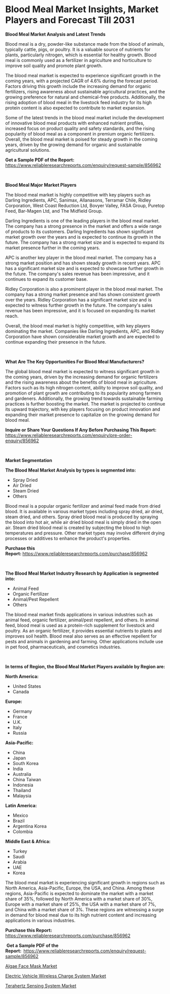 <p><h1>Blood Meal Market Insights, Market Players and Forecast Till 2031</h1></p><p><strong>Blood Meal Market Analysis and Latest Trends</strong></p>
<p><p>Blood meal is a dry, powder-like substance made from the blood of animals, typically cattle, pigs, or poultry. It is a valuable source of nutrients for plants, particularly nitrogen, which is essential for healthy growth. Blood meal is commonly used as a fertilizer in agriculture and horticulture to improve soil quality and promote plant growth.</p><p>The blood meal market is expected to experience significant growth in the coming years, with a projected CAGR of 4.6% during the forecast period. Factors driving this growth include the increasing demand for organic fertilizers, rising awareness about sustainable agricultural practices, and the growing preference for natural and chemical-free products. Additionally, the rising adoption of blood meal in the livestock feed industry for its high protein content is also expected to contribute to market expansion.</p><p>Some of the latest trends in the blood meal market include the development of innovative blood meal products with enhanced nutrient profiles, increased focus on product quality and safety standards, and the rising popularity of blood meal as a component in premium organic fertilizers. Overall, the blood meal market is poised for steady growth in the coming years, driven by the growing demand for organic and sustainable agricultural solutions.</p></p>
<p><strong>Get a Sample PDF of the Report:&nbsp;</strong> <a href="https://www.reliableresearchreports.com/enquiry/request-sample/856962">https://www.reliableresearchreports.com/enquiry/request-sample/856962</a></p>
<p>&nbsp;</p>
<p><strong>Blood Meal Major Market Players</strong></p>
<p><p>The blood meal market is highly competitive with key players such as Darling Ingredients, APC, Sanimax, Allanasons, Terramar Chile, Ridley Corporation, West Coast Reduction Ltd, Bovyer Valley, FASA Group, Puretop Feed, Bar-Magen Ltd, and The Midfield Group. </p><p>Darling Ingredients is one of the leading players in the blood meal market. The company has a strong presence in the market and offers a wide range of products to its customers. Darling Ingredients has shown significant market growth over the years and is expected to continue its growth in the future. The company has a strong market size and is expected to expand its market presence further in the coming years.</p><p>APC is another key player in the blood meal market. The company has a strong market position and has shown steady growth in recent years. APC has a significant market size and is expected to showcase further growth in the future. The company's sales revenue has been impressive, and it continues to expand its customer base.</p><p>Ridley Corporation is also a prominent player in the blood meal market. The company has a strong market presence and has shown consistent growth over the years. Ridley Corporation has a significant market size and is expected to witness further growth in the future. The company's sales revenue has been impressive, and it is focused on expanding its market reach.</p><p>Overall, the blood meal market is highly competitive, with key players dominating the market. Companies like Darling Ingredients, APC, and Ridley Corporation have shown considerable market growth and are expected to continue expanding their presence in the future.</p></p>
<p>&nbsp;</p>
<p><strong>What Are The Key Opportunities For Blood Meal Manufacturers?</strong></p>
<p><p>The global blood meal market is expected to witness significant growth in the coming years, driven by the increasing demand for organic fertilizers and the rising awareness about the benefits of blood meal in agriculture. Factors such as its high nitrogen content, ability to improve soil quality, and promotion of plant growth are contributing to its popularity among farmers and gardeners. Additionally, the growing trend towards sustainable farming practices is further boosting the market. The market is projected to continue its upward trajectory, with key players focusing on product innovation and expanding their market presence to capitalize on the growing demand for blood meal.</p></p>
<p><strong>Inquire or Share Your Questions If Any Before Purchasing This Report:</strong> <a href="https://www.reliableresearchreports.com/enquiry/pre-order-enquiry/856962">https://www.reliableresearchreports.com/enquiry/pre-order-enquiry/856962</a></p>
<p>&nbsp;</p>
<p><strong>Market Segmentation</strong></p>
<p><strong>The Blood Meal Market Analysis by types is segmented into:</strong></p>
<p><ul><li>Spray Dried</li><li>Air Dried</li><li>Steam Dried</li><li>Others</li></ul></p>
<p><p>Blood meal is a popular organic fertilizer and animal feed made from dried blood. It is available in various market types including spray dried, air dried, steam dried, and others. Spray dried blood meal is produced by spraying the blood into hot air, while air dried blood meal is simply dried in the open air. Steam dried blood meal is created by subjecting the blood to high temperatures and pressure. Other market types may involve different drying processes or additives to enhance the product's properties.</p></p>
<p><strong>Purchase this Report:&nbsp;</strong><a href="https://www.reliableresearchreports.com/purchase/856962">https://www.reliableresearchreports.com/purchase/856962</a></p>
<p>&nbsp;</p>
<p><strong>The Blood Meal Market Industry Research by Application is segmented into:</strong></p>
<p><ul><li>Animal Feed</li><li>Organic Fertilizer</li><li>Animal/Pest Repellent</li><li>Others</li></ul></p>
<p><p>The blood meal market finds applications in various industries such as animal feed, organic fertilizer, animal/pest repellent, and others. In animal feed, blood meal is used as a protein-rich supplement for livestock and poultry. As an organic fertilizer, it provides essential nutrients to plants and improves soil health. Blood meal also serves as an effective repellent for pests and animals in gardening and farming. Other applications include use in pet food, pharmaceuticals, and cosmetics industries.</p></p>
<p>&nbsp;</p>
<p><strong>In terms of Region, the Blood Meal Market Players available by Region are:</strong></p>
<p>
    <p> <strong> North America: </strong>
        <ul>
            <li>United States</li>
            <li>Canada</li>
        </ul>
        </p> 
    <p> <strong> Europe: </strong>
        <ul>
            <li>Germany</li>
            <li>France</li>
            <li>U.K.</li>
            <li>Italy</li>
            <li>Russia</li>
        </ul>
        </p> 
    <p> <strong> Asia-Pacific: </strong>
        <ul>
            <li>China</li>
            <li>Japan</li>
            <li>South Korea</li>
            <li>India</li>
            <li>Australia</li>
            <li>China Taiwan</li>
            <li>Indonesia</li>
            <li>Thailand</li>
            <li>Malaysia</li>
        </ul>
        </p> 
    <p> <strong> Latin America: </strong>
        <ul>
            <li>Mexico</li>
            <li>Brazil</li>
            <li>Argentina Korea</li>
            <li>Colombia</li>
        </ul>
        </p> 
    <p> <strong> Middle East & Africa: </strong>
        <ul>
            <li>Turkey</li>
            <li>Saudi</li>
            <li>Arabia</li>
            <li>UAE</li>
            <li>Korea</li>
        </ul>
    </p>
    </p>
<p><p>The blood meal market is experiencing significant growth in regions such as North America, Asia-Pacific, Europe, the USA, and China. Among these regions, Asia-Pacific is expected to dominate the market with a market share of 35%, followed by North America with a market share of 30%, Europe with a market share of 25%, the USA with a market share of 7%, and China with a market share of 3%. These regions are witnessing a surge in demand for blood meal due to its high nutrient content and increasing applications in various industries.</p></p>
<p><strong>Purchase this Report: </strong><a href="https://www.reliableresearchreports.com/purchase/856962">https://www.reliableresearchreports.com/purchase/856962</a></p>
<p>&nbsp;<strong>Get a Sample PDF of the Report:&nbsp;&nbsp;</strong><a href="https://www.reliableresearchreports.com/enquiry/request-sample/856962">https://www.reliableresearchreports.com/enquiry/request-sample/856962</a></p>
<p><strong></strong></p>
<p><p><a href="https://view.publitas.com/reportprime-1/algae-face-mask-market-provides-detailed-segmentation-of-this-market-based-on-type-application-and-region-and-forecast-for-the-period-from-2024-2031/">Algae Face Mask Market</a></p><p><a href="https://view.publitas.com/reportprime-1/electric-vehicle-wireless-charge-system-market-furnish-information-about-market-size-market-share-market-dynamics-and-projections-spanning-from-2024-to-2031/">Electric Vehicle Wireless Charge System Market</a></p><p><a href="https://view.publitas.com/reportprime-1/terahertz-sensing-system-market-research-report-forecasted-for-period-from-2024-2031-by-market-type-market-application-and-region/">Terahertz Sensing System Market</a></p></p>